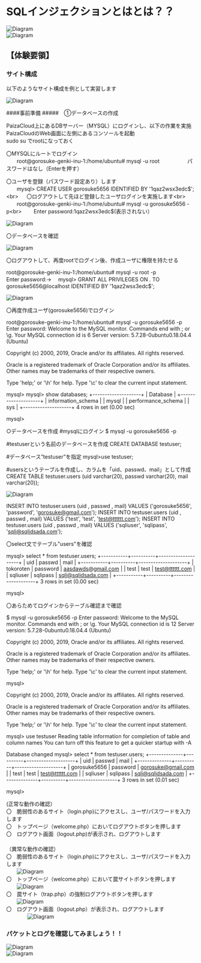 # SQLインジェクションとはとは？？<br>
 ![Diagram](./images/SQLi-1.jpg)<br>
![Diagram](./images/SQLi-2.jpg)<br>

## 【体験要領】

### サイト構成<br>
以下のようなサイト構成を例として実習します<br>

 ![Diagram](./images/SQLi-3.jpg)<br>

####事前準備
#####　①データベースの作成<br>

PaizaCloud上にあるDBサーバー（MYSQL）にログインし、以下の作業を実施<br>
PaizaCloudのWeb画面に左側にあるコンソールを起動<br>
sudo su でrootになっておく<br>


〇MYSQLにルートでログイン<br>
　　root@gorosuke-genki-inu-1:/home/ubuntu# mysql -u root
　　　　　パスワードはなし（Enterを押す）<br>

〇ユーザを登録（パスワード設定あり）します<br>
　　mysql> CREATE USER gorosuke5656 IDENTIFIED BY '1qaz2wsx3edc$';<br>
　
〇ログアウトして先ほど登録したユーザログインを実施します<br>
　　root@gorosuke-genki-inu-1:/home/ubuntu# mysql -u gorosuke5656 -p<br>
　　Enter password:1qaz2wsx3edc$(表示されない）<br>

  ![Diagram](./images/SQLi-4.jpg)<br>

〇データベースを確認<br>

 ![Diagram](./images/SQLi-5.jpg)<br>

〇ログアウトして、再度rootでログイン後、作成ユーザに権限を持たせる<br>

root@gorosuke-genki-inu-1:/home/ubuntu# mysql -u root -p<br>
Enter password:→　
mysql> GRANT ALL PRIVILEGES ON *.* TO gorosuke5656@localhost IDENTIFIED BY '1qaz2wsx3edc$';<br>

![Diagram](./images/SQLi-6.jpg)<br>


〇再度作成ユーザ(gorosuke5656)でログイン

root@gorosuke-genki-inu-1:/home/ubuntu# mysql -u gorosuke5656 -p
Enter password:
Welcome to the MySQL monitor.  Commands end with ; or \g.
Your MySQL connection id is 6
Server version: 5.7.28-0ubuntu0.18.04.4 (Ubuntu)

Copyright (c) 2000, 2019, Oracle and/or its affiliates. All rights reserved.

Oracle is a registered trademark of Oracle Corporation and/or its
affiliates. Other names may be trademarks of their respective
owners.

Type 'help;' or '\h' for help. Type '\c' to clear the current input statement.

mysql>
mysql> show databases;
+--------------------+
| Database           |
+--------------------+
| information_schema |
| mysql              |
| performance_schema |
| sys                |
+--------------------+
4 rows in set (0.00 sec)

mysql>


○データベースを作成
#mysqlにログイン
$ mysql -u gorosuke5656 -p

#testuserという名前のデータベースを作成
CREATE DATABASE testuser;

#データベース”testuser”を指定
mysql>use testuser;

#usersというテーブルを作成し、カラムを「uid、passwd、mail」として作成
CREATE TABLE testuser.users (uid varchar(20), passwd varchar(20), mail varchar(20));

![Diagram](./images/SQLi-6.jpg)<br>


INSERT INTO testuser.users (uid , passwd , mail) VALUES ('gorosuke5656', 'password', 'gorosuke@gmail.com');
INSERT INTO testuser.users (uid , passwd , mail) VALUES ('test', 'test', 'test@tttttt.com');
INSERT INTO testuser.users (uid , passwd , mail) VALUES ('sqliuser', 'sqlipass', 'sqli@sqlidsada.com');

〇select文でテーブル"users"を確認

mysql> select * from testuser.users;
+-----------+----------+--------------------+
| uid       | passwd   | mail               |
+-----------+----------+--------------------+
| tokoroten | password | aasdawds@gmail.com |
| test      | test     | test@tttttt.com    |
| sqliuser  | sqlipass | sqli@sqlidsada.com |
+-----------+----------+--------------------+
3 rows in set (0.00 sec)

mysql>



〇あらためてログインからテーブル確認まで確認

$ mysql -u gorosuke5656 -p
Enter password:
Welcome to the MySQL monitor.  Commands end with ; or \g.
Your MySQL connection id is 12
Server version: 5.7.28-0ubuntu0.18.04.4 (Ubuntu)

Copyright (c) 2000, 2019, Oracle and/or its affiliates. All rights reserved.

Oracle is a registered trademark of Oracle Corporation and/or its
affiliates. Other names may be trademarks of their respective
owners.

Type 'help;' or '\h' for help. Type '\c' to clear the current input statement.

mysql>






Copyright (c) 2000, 2019, Oracle and/or its affiliates. All rights reserved.

Oracle is a registered trademark of Oracle Corporation and/or its
affiliates. Other names may be trademarks of their respective
owners.

Type 'help;' or '\h' for help. Type '\c' to clear the current input statement.

mysql> use testuser
Reading table information for completion of table and column names
You can turn off this feature to get a quicker startup with -A

Database changed
mysql> select * from testuser.users;
+--------------+----------+--------------------+
| uid          | passwd   | mail               |
+--------------+----------+--------------------+
| gorosuke5656 | password | gorosuke@gmail.com |
| test         | test     | test@tttttt.com    |
| sqliuser     | sqlipass | sqli@sqlidsada.com |
+--------------+----------+--------------------+
3 rows in set (0.01 sec)

mysql>



(正常な動作の確認）<br>
〇　脆弱性のあるサイト（login.php)にアクセスし、ユーザ/パスワードを入力します<br>
〇　トップページ（welcome.php）においてログアウトボタンを押します<br>
〇　ログアウト画面（logout.php)が表示され、ログアウトします<br>
 　　   
（異常な動作の確認）<br>
〇　脆弱性のあるサイト（login.php)にアクセスし、ユーザ/パスワードを入力します<br>
 　　![Diagram](./images/CSRF-4.jpg)<br>
〇　トップページ（welcome.php）において罠サイトボタンを押します<br>
 　　![Diagram](./images/CSRF-5.jpg)<br>
〇　罠サイト（trap.php）の強制ログアウトボタンを押します<br>
 　　![Diagram](./images/CSRF-6.jpg)<br>
〇　ログアウト画面（logout.php）が表示され、ログアウトします<br>
 　　　　![Diagram](./images/CSRF-7.jpg)<br>








### パケットとログを確認してみましょう！！<br>
![Diagram](./images/CSRF-8.jpg)<br>
![Diagram](./images/CSRF-9.jpg)<br>
